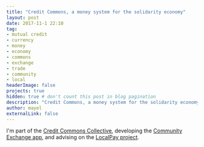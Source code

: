 ```yaml
---
title: "Credit Commons, a money system for the solidarity economy"
layout: post
date: 2017-11-1 22:10
tag:
- mutual credit
- currency
- money
- economy
- commons
- exchange
- trade
- community
- local
headerImage: false
projects: true
hidden: true # don't count this post in blog pagination
description: "Credit Commons, a money system for the solidarity economy"
author: mayel
externalLink: false
---
```



I'm part of the [Credit Commons Collective](http://www.creditcommons.net/), developing the [Community Exchange app](https://github.com/mayel/LETS-app), and advising on the [LocalPay project](http://localpay.tech/).

